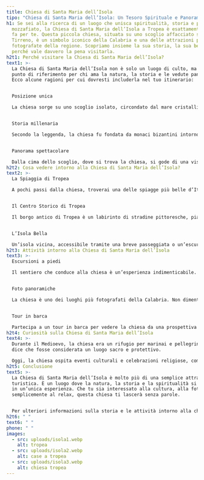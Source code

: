 ```yaml
---
title: Chiesa di Santa Maria dell’Isola
tipo: "Chiesa di Santa Maria dell’Isola: Un Tesoro Spirituale e Panoramico"
h1: Se sei alla ricerca di un luogo che unisca spiritualità, storia e panorami
  mozzafiato, la Chiesa di Santa Maria dell’Isola a Tropea è esattamente ciò che
  fa per te. Questa piccola chiesa, situata su uno scoglio affacciato sul Mar
  Tirreno, è un simbolo iconico della Calabria e una delle attrazioni più
  fotografate della regione. Scopriamo insieme la sua storia, la sua bellezza e
  perché vale davvero la pena visitarla.
h2t1: Perché visitare la Chiesa di Santa Maria dell’Isola?
text1: >-
  La Chiesa di Santa Maria dell’Isola non è solo un luogo di culto, ma anche un
  punto di riferimento per chi ama la natura, la storia e le vedute panoramiche.
  Ecco alcune ragioni per cui dovresti includerla nel tuo itinerario:


  Posizione unica

  La chiesa sorge su uno scoglio isolato, circondato dal mare cristallino. Questa posizione la rende un luogo magico e suggestivo, soprattutto al tramonto, quando il sole colora il cielo con calde sfumature.


  Storia millenaria

  Secondo la leggenda, la chiesa fu fondata da monaci bizantini intorno al VII secolo. Oggi rappresenta un simbolo spirituale e turistico di Tropea. Per scoprire di più sulla sua storia, visita questo articolo.


  Panorama spettacolare

  Dalla cima dello scoglio, dove si trova la chiesa, si gode di una vista straordinaria sulla costa tirrenica, sulle spiagge di Tropea e sull’Isola di Stromboli all’orizzonte.
h2t2: Cosa vedere intorno alla Chiesa di Santa Maria dell’Isola?
text2: >-
  La Spiaggia di Tropea

  A pochi passi dalla chiesa, troverai una delle spiagge più belle d’Italia. Le sue acque cristalline e la sabbia bianca attirano visitatori da tutto il mondo.


  Il Centro Storico di Tropea

  Il borgo antico di Tropea è un labirinto di stradine pittoresche, piazzette nascoste ed edifici storici. Qui potrai assaporare la cucina locale e acquistare prodotti artigianali.


  L’Isola Bella

  Un’isola vicina, accessibile tramite una breve passeggiata o un’escursione in barca. È il luogo ideale per fare snorkeling e rilassarsi immersi nella natura.
h2t3: Attività intorno alla Chiesa di Santa Maria dell’Isola
text3: >-
  Escursioni a piedi

  Il sentiero che conduce alla chiesa è un’esperienza indimenticabile. Lungo il percorso, potrai ammirare la flora mediterranea e i panorami mozzafiato sul mare.


  Foto panoramiche

  La chiesa è uno dei luoghi più fotografati della Calabria. Non dimenticare la macchina fotografica per immortalare il momento!


  Tour in barca

  Partecipa a un tour in barca per vedere la chiesa da una prospettiva unica e scoprire le grotte marine lungo la costa. Scopri di più sui tour locali <a href="https://www.tropeaturismo.it" target="_blank" style="color: rgba(41, 163, 226, 0.7); text-decoration: none;">qui</a>.
h2t4: Curiosità sulla Chiesa di Santa Maria dell’Isola
text4: >-
  Durante il Medioevo, la chiesa era un rifugio per marinai e pellegrini. Si
  dice che fosse considerata un luogo sacro e protettivo.

  Oggi, la chiesa ospita eventi culturali e celebrazioni religiose, come matrimoni e processioni.
h2t5: Conclusione
text5: >-
  La Chiesa di Santa Maria dell’Isola è molto più di una semplice attrazione
  turistica. È un luogo dove la natura, la storia e la spiritualità si fondono
  in un’unica esperienza. Che tu sia interessato alla cultura, alla fotografia o
  semplicemente al relax, questa chiesa ti lascerà senza parole.


  Per ulteriori informazioni sulla storia e le attività intorno alla chiesa, visita <a href="https://www.calabriaportal.com/tropea.html" target="_blank" style="color: rgba(41, 163, 226, 0.7); text-decoration: none;">questo sito</a> o scopri le meraviglie di Tropea <a href="https://www.tropeaturismo.it" target="_blank" style="color: rgba(41, 163, 226, 0.7); text-decoration: none;">qui</a>.
h2t6: " "
text6: " "
phone: " "
images:
  - src: uploads/isola1.webp
    alt: tropea
  - src: uploads/isola2.webp
    alt: case a tropea
  - src: uploads/isola3.webp
    alt: chiesa tropea
---
```

